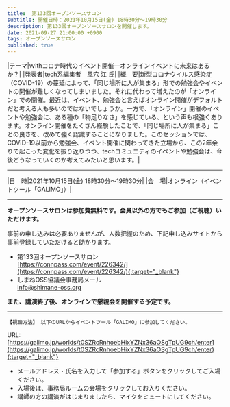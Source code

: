 ```yaml
---
title:  第133回オープンソースサロン
subtitle: 開催日時：2021年10月15日(金) 18時30分～19時30分 
description: 第133回オープンソースサロンを開催します。
date: 2021-09-27 21:00:00 +0900
tags: オープンソースサロン
published: true
--- 
```


|<nobr>テーマ</nobr>|ｗithコロナ時代のイベント開催―オンラインイベントに未来はあるか？|
|<nobr>発表者</nobr>|tech系編集者　風穴 江 氏|
|<nobr>概　要</nobr>|新型コロナウイルス感染症（COVID-19）の蔓延によって、「同じ場所に人が集まる」形での勉強会やイベントの開催が難しくなってしまいました。それに代わって増えたのが「オンライン」での開催。最近は、イベント、勉強会と言えばオンライン開催がデフォルトだと考える人も多いのではないでしょうか。一方で、「オンライン」開催のイベントや勉強会に、ある種の「物足りなさ」を感じている、という声も根強くあります。オンライン開催をたくさん経験したことで、「同じ場所に人が集まる」ことの良さを、改めて強く認識することになりました。このセッションでは、COVID-19以前から勉強会、イベント開催に関わってきた立場から、この2年余りで起こった変化を振り返りつつ、techコミュニティのイベントや勉強会は、今後どうなっていくのか考えてみたいと思います。|

---

|<nobr>日　時</nobr>|2021年10月15日(金) 18時30分～19時30分|
|<nobr>会　場</nobr>|オンライン（イベントツール「GALIMO」）|

---

__オープンソースサロンは参加費無料です。会員以外の方でもご参加（ご視聴）いただけます。__  

事前の申し込みは必要ありませんが、人数把握のため、下記申し込みサイトから事前登録していただけると助かります。  

- 第133回オープンソースサロン  
[https://connpass.com/event/226342/](https://connpass.com/event/226342/){:target="_blank"}  
- しまねOSS協議会事務局メール  
[info@shimane-oss.org](mailto:info@shimane-oss.org)  

__また、講演終了後、オンラインで懇親会を開催する予定です。__  

---
`【視聴方法】 以下のURLからイベントツール「GALIMO」に参加してください。`  
  
URL: [https://galimo.jp/worlds/t0SZRcRnhoebHixYZNx36aOSgTpUG9ch/enter](https://galimo.jp/worlds/t0SZRcRnhoebHixYZNx36aOSgTpUG9ch/enter){:target="_blank"}  

- メールアドレス・氏名を入力して「参加する」ボタンをクリックしてご入場ください。
- 入場後は、事務局ルームの会場をクリックしてお入りください。
- 講師の方の講演がはじまりましたら、マイクをミュートにしてください。
